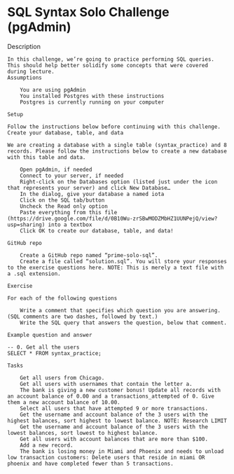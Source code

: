 # SQL Syntax Solo Challenge (pgAdmin)

Description

    In this challenge, we’re going to practice performing SQL queries. This should help better solidify some concepts that were covered during lecture.
    Assumptions

        You are using pgAdmin
        You installed Postgres with these instructions
        Postgres is currently running on your computer

    Setup

    Follow the instructions below before continuing with this challenge.
    Create your database, table, and data

    We are creating a database with a single table (syntax_practice) and 8 records. Please follow the instructions below to create a new database with this table and data.

        Open pgAdmin, if needed
        Connect to your server, if needed
        Right-click on the Databases option (listed just under the icon that represents your server) and click New Database…
        In the dialog, give your database a named iota
        Click on the SQL tab/button
        Uncheck the Read only option
        Paste everything from this file (https://drive.google.com/file/d/0B10Wu-zrSBwMODZMbHZ1UUNPejQ/view?usp=sharing) into a textbox
        Click OK to create our database, table, and data!

    GitHub repo

        Create a GitHub repo named “prime-solo-sql”.
        Create a file called “solution.sql”. You will store your responses to the exercise questions here. NOTE: This is merely a text file with a .sql extension.

    Exercise

    For each of the following questions

        Write a comment that specifies which question you are answering. (SQL comments are two dashes, followed by text.)
        Write the SQL query that answers the question, below that comment.

    Example question and answer

    -- 0. Get all the users
    SELECT * FROM syntax_practice;

    Tasks

        Get all users from Chicago.
        Get all users with usernames that contain the letter a.
        The bank is giving a new customer bonus! Update all records with an account balance of 0.00 and a transactions_attempted of 0. Give them a new account balance of 10.00.
        Select all users that have attempted 9 or more transactions.
        Get the username and account balance of the 3 users with the highest balances, sort highest to lowest balance. NOTE: Research LIMIT
        Get the username and account balance of the 3 users with the lowest balances, sort lowest to highest balance.
        Get all users with account balances that are more than $100.
        Add a new record.
        The bank is losing money in Miami and Phoenix and needs to unload low transaction customers: Delete users that reside in miami OR phoenix and have completed fewer than 5 transactions.

